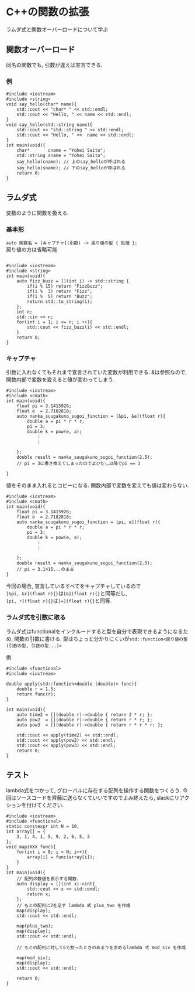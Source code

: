 
# C++の関数の拡張
ラムダ式と関数オーバーロードについて学ぶ 
## 関数オーバーロード
同名の関数でも, 引数が違えば宣言できる. 
### 例
```
#include <iostream>
#include <string>
void say_hello(char* name){
    std::cout << "char* " << std::endl;
    std::cout << "Hello, " << name << std::endl;
}
void say_hello(std::string name){
    std::cout << "std::string " << std::endl;
    std::cout << "Hello, " <<  name << std::endl;
}
int main(void){
    char*       cname = "Yohei Saito";
    std::string sname = "Yohei Saito";
    say_hello(cname); // 上のsay_helloが呼ばれる
    say_hello(sname); // 下のsay_helloが呼ばれる
    return 0;
}
```
## ラムダ式
変数のように関数を扱える. 
### 基本形
`auto 関数名 = [キャプチャ](引数) -> 戻り値の型 { 処理 };  `  
戻り値の方は省略可能

```

#include <iostream>
#include <string>
int main(void){
    auto fizz_buzz = [](int i) -> std::string {
        if(i % 15) return "FizzBuzz";
        if(i %  3) return "Fizz";
        if(i %  5) return "Buzz";
        return std::to_string(i);
    };
    int n;
    std::cin >> n;
    for(int i = 1; i <= n; i ++){
        std::cout << fizz_buzz(i) << std::endl;
    }
    return 0;
}
```
### キャプチャ

引数に入れなくてもそれまで宣言されていた変数が利用できる. 
&は参照なので, 関数内部で変数を変えると値が変わってしまう. 
```
#include <iostream>
#include <cmath>
int main(void){
    float pi = 3.1415926;
    float e  = 2.7182818;
    auto nanka_suugakuno_sugoi_function = [&pi, &e](float r){
        double a = pi * r * r;
        pi = 3;
        double k = pow(e, a);
            :
            :

    };
    double result = nanka_suugakuno_sugoi_function(2.5);
    // pi = 3に書き換えてしまったのでよびだし以降でpi == 3

}
```
 値をそのまま入れるとコピーになる. 
 関数内部で変数を変えても値は変わらない.
```
#include <iostream>
#include <cmath>
int main(void){
    float pi = 3.1415926;
    float e  = 2.7182818;
    auto nanka_suugakuno_sugoi_function = [pi, e](float r){
        double a = pi * r * r;
        pi = 3;
        double k = pow(e, a);
            :
            :

    };
    double result = nanka_suugakuno_sugoi_function(2.5);
    // pi = 3.1415...のまま
}
```
 今回の場合, 宣言しているすべてをキャプチャしているので  
 `[&pi, &r](float r){}`は`[&](float r){}`と同等だし,   
 `[pi, r](float r){}`は`[=](float r){}`と同等.   
### ラムダ式を引数に取る
ラムダ式はfunctionalをインクルードすると型を自分で表現できるようになるため, 
関数の引数に書ける. 
型はちょっと分かりにくいが`std::function<戻り値の型(引数の型, 引数の型...)>`

例
```
#include <functional>
#include <iostream>

double apply(std::function<double (double)> func){
    double r = 1.5;
    return func(r);
}

int main(void){
    auto time2 = [](double r)->double { return 2 * r; };
    auto pow2  = [](double r)->double { return r * r; };
    auto pow3  = [](double r)->double { return r * r * r; };

    std::cout << apply(time2) << std::endl;
    std::cout << apply(pow2) << std::endl;
    std::cout << apply(pow3) << std::endl;
    return 0;
}

```

## テスト

lambda式をつかって, グローバルに存在する配列を操作する関数をつくろう. 
今回はソースコードを齊藤に送らなくていいですのでよみ終えたら, 
slackにリアクションを付けてください.

```
#include <iostream>
#include <functional>
static constexpr int N = 10;
int array[] = {
    3, 1, 4, 1, 5, 9, 2, 6, 5, 3 
};
void map(XXX func){
    for(int i = 0; i < N; i++){
        array[i] = func(array[i]);
    }
}
int main(void){
    // 配列の数値を表示する関数.  
    auto display = [](int x)->int{
        std::cout << x << std::endl;
        return x;
    };
    // もとの配列に2を足す lambda 式 plus_two を作成
    map(display);
    std::cout << std::endl;

    map(plus_two);
    map(display);
    std::cout << std::endl;

    // もとの配列に対して6で割ったときのあまりを求めるlambda 式 mod_six を作成
    
    map(mod_six);
    map(display);
    std::cout << std::endl;

    return 0;
}

```
